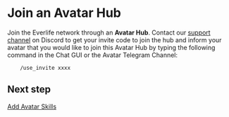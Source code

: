 # Join an Avatar Hub

Join the Everlife network through an **Avatar Hub**. Contact our [support channel](https://discord.gg/nt9xsgM) on Discord to get your invite code to join the hub and inform your avatar that you would like to join this Avatar Hub by typing the following command in the Chat GUI or the Avatar Telegram Channel:

        /use_invite xxxx

## Next step

[Add Avatar Skills](230_Add_Skills.md) 
